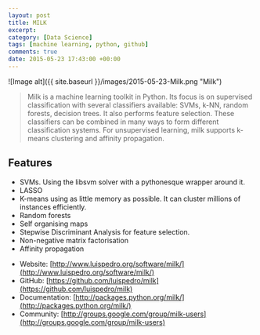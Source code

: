 ```yaml
---
layout: post
title: MILK
excerpt:
category: [Data Science]
tags: [machine learning, python, github]
comments: true
date: 2015-05-23 17:43:00 +00:00
---
```


![Image alt]({{ site.baseurl }}/images/2015-05-23-Milk.png "Milk")

>Milk is a machine learning toolkit in Python. Its focus is on supervised classification with several 
classifiers available: SVMs, k-NN, random forests, decision trees. It also performs feature selection. 
These classifiers can be combined in many ways to form different classification systems. For unsupervised 
learning, milk supports k-means clustering and affinity propagation.

<!-- more -->

## Features

+ SVMs. Using the libsvm solver with a pythonesque wrapper around it.
+ LASSO
+ K-means using as little memory as possible. It can cluster millions of instances efficiently.
+ Random forests
+ Self organising maps
+ Stepwise Discriminant Analysis for feature selection.
+ Non-negative matrix factorisation
+ Affinity propagation

- Website: [http://www.luispedro.org/software/milk/](http://www.luispedro.org/software/milk/)
- GitHub: [https://github.com/luispedro/milk](https://github.com/luispedro/milk)
- Documentation: [http://packages.python.org/milk/](http://packages.python.org/milk/)
- Community: [http://groups.google.com/group/milk-users](http://groups.google.com/group/milk-users)
